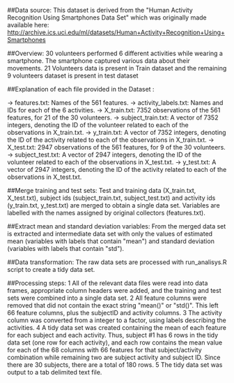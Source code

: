 ##Data source:
This dataset is derived from the "Human Activity Recognition Using Smartphones Data Set" which was originally made available here: http://archive.ics.uci.edu/ml/datasets/Human+Activity+Recognition+Using+Smartphones

##Overview:
30 volunteers performed 6 different activities while wearing a smartphone. The smartphone captured various data about their movements. 21 Volunteers data is present in Train dataset and the remaining 9 volunteers dataset is present in test dataset

##Explanation of each file provided in the Dataset :

-> features.txt: Names of the 561 features.
-> activity_labels.txt: Names and IDs for each of the 6 activities.
-> X_train.txt: 7352 observations of the 561 features, for 21 of the 30 volunteers.
-> subject_train.txt: A vector of 7352 integers, denoting the ID of the volunteer related to each of the observations in X_train.txt.
-> y_train.txt: A vector of 7352 integers, denoting the ID of the activity related to each of the observations in X_train.txt.
-> X_test.txt: 2947 observations of the 561 features, for 9 of the 30 volunteers.
-> subject_test.txt: A vector of 2947 integers, denoting the ID of the volunteer related to each of the observations in X_test.txt.
-> y_test.txt: A vector of 2947 integers, denoting the ID of the activity related to each of the observations in X_test.txt.

##Merge training and test sets:
Test and training data (X_train.txt, X_test.txt), subject ids (subject_train.txt, subject_test.txt) and activity ids (y_train.txt, y_test.txt) are merged to obtain a single data set. Variables are labelled with the names assigned by original collectors (features.txt).

##Extract mean and standard deviation variables:
From the merged data set is extracted and intermediate data set with only the values of estimated mean (variables with labels that contain "mean") and standard deviation (variables with labels that contain "std").

##Data transformation:
The raw data sets are processed with run_analisys.R script to create a tidy data set.

##Processing steps:
	1	All of the relevant data files were read into data frames, appropriate column headers were added, and the training and test sets were combined into a single data set.
	2	All feature columns were removed that did not contain the exact string "mean()" or "std()". This left 66 feature columns, plus the subjectID and activity columns.
	3	The activity column was converted from a integer to a factor, using labels describing the activities.
	4	A tidy data set was created containing the mean of each feature for each subject and each activity. Thus, subject #1 has 6 rows in the tidy data set (one row for each activity), and each row contains the mean value for each of the 68 columns with 66 features for that subject/activity combination while remaining two are subject activity and subject ID. Since there are 30 subjects, there are a total of 180 rows.
	5	The tidy data set was output to a  tab delimited text file.